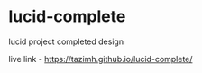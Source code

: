 # lucid-complete
lucid project completed design

live link - https://tazimh.github.io/lucid-complete/
